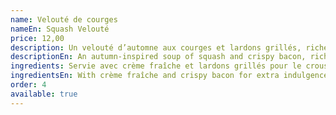 ```yaml
---
name: Velouté de courges
nameEn: Squash Velouté
price: 12,00
description: Un velouté d’automne aux courges et lardons grillés, riche et parfumé.
descriptionEn: An autumn-inspired soup of squash and crispy bacon, rich and flavourful.
ingredients: Servie avec crème fraîche et lardons grillés pour le croustillan
ingredientsEn: With crème fraîche and crispy bacon for extra indulgence.
order: 4
available: true
---
```

